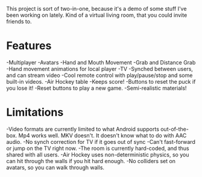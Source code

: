 This project is sort of two-in-one, because it's a demo of some stuff I've been working on lately. Kind of a virtual living room, that you could invite friends to.

# Features
-Multiplayer
 -Avatars
 -Hand and Mouth Movement
 -Grab and Distance Grab
 -Hand movement animations for local player
-TV
 -Synched between users, and can stream video
 -Cool remote control with play/pause/stop and some built-in videos.
-Air Hockey table
 -Keeps score!
 -Buttons to reset the puck if you lose it!
 -Reset buttons to play a new game.
 -Semi-realistic materials!

# Limitations
-Video formats are currently limited to what Android supports out-of-the-box. Mp4 works well. MKV doesn't. It doesn't know what to do with AAC audio. 
-No synch correction for TV if it goes out of sync
-Can't fast-forward or jump on the TV right now.
-The room is currently hard-coded, and thus shared with all users.
-Air Hockey uses non-deterministic physics, so you can hit through the walls if you hit hard enough.
-No colliders set on avatars, so you can walk through walls.
